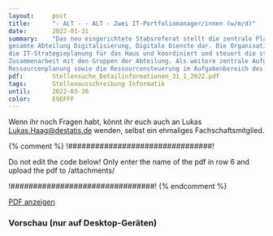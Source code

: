 ```yaml
---
layout:     post
title:      "- ALT - - ALT - Zwei IT-Portfoliomanager/innen (w/m/d)"
date:       2022-01-31
summary:    "Das neu eingerichtete Stabsreferat stellt die zentrale Planungs- und Steuerungseinheit für die
gesamte Abteilung Digitalisierung, Digitale Dienste dar. Die Organisationseinheit verantwortet
die IT-Strategieplanung für das Haus und koordiniert und steuert die strategische Produktplanung in
Zusammenarbeit mit den Gruppen der Abteilung. Als weitere zentrale Aufgaben liegen die gesamte
Ressourcenplanung sowie die Ressourcensteuerung im Aufgabenbereich des Stabsreferats."
pdf:   		Stellensuche_Detailinformationen_31_1_2022.pdf
tags:       Stellenausschreibung Informatik
until:		2022-03-30
color:      E9EFFF
---
```


Wenn ihr noch Fragen habt, könnt ihr euch auch an Lukas [Lukas.Haag@destatis.de](mailto:Lukas.Haag@destatis.de) wenden, selbst ein ehmaliges Fachschaftsmitglied.

{% comment %}
!################################!

Do not edit the code below! Only enter the name of the pdf in row 6 and upload the pdf to /attachments/

!################################!
{% endcomment %}

<a class="btn btn-primary" href="{{ site.url }}/attachments/{{page.pdf}}">PDF anzeigen</a>

<h3>Vorschau (nur auf Desktop-Geräten)</h3>
<div class="d-none d-sm-block">
    <object data="{{ site.url }}/attachments/{{page.pdf}}" width="100%" height="1010" type='application/pdf'>
    </object>
</div>
